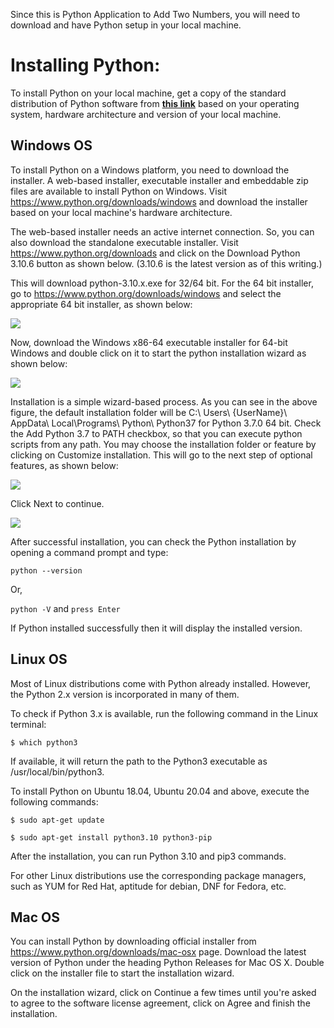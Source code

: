 Since this is Python Application to Add Two Numbers, you will need to download and have Python setup in your local machine.

# Installing Python:

To install Python on your local machine, get a copy of the standard distribution of Python software from **[this link](https://www.python.org/downloads)** based on your operating system, hardware architecture and version of your local machine.

## Windows OS

To install Python on a Windows platform, you need to download the installer. A web-based installer, executable installer and embeddable zip files are available to install Python on Windows. Visit https://www.python.org/downloads/windows and download the installer based on your local machine's hardware architecture.

The web-based installer needs an active internet connection. So, you can also download the standalone executable installer. Visit https://www.python.org/downloads and click on the Download Python 3.10.6 button as shown below. (3.10.6 is the latest version as of this writing.)

This will download python-3.10.x.exe for 32/64 bit. For the 64 bit installer, go to https://www.python.org/downloads/windows and select the appropriate 64 bit installer, as shown below:

![](https://www.tutorialsteacher.com/Content/images/python/download-python-windows64.png)

Now, download the Windows x86-64 executable installer for 64-bit Windows and double click on it to start the python installation wizard as shown below:

![](https://www.tutorialsteacher.com/Content/images/python/install-wizard1.png)

Installation is a simple wizard-based process. As you can see in the above figure, the default installation folder will be C:\ Users\ {UserName}\ AppData\ Local\Programs\ Python\ Python37 for Python 3.7.0 64 bit. Check the Add Python 3.7 to PATH checkbox, so that you can execute python scripts from any path. You may choose the installation folder or feature by clicking on Customize installation. This will go to the next step of optional features, as shown below:

![](https://www.tutorialsteacher.com/Content/images/python/install-wizard2.png)

Click Next to continue.

![](https://www.tutorialsteacher.com/Content/images/python/install-wizard3.png)

After successful installation, you can check the Python installation by opening a command prompt and type:

`python --version` 

Or,

`python -V` and `press Enter` 

If Python installed successfully then it will display the installed version.


## Linux OS
Most of Linux distributions come with Python already installed. However, the Python 2.x version is incorporated in many of them. 

To check if Python 3.x is available, run the following command in the Linux terminal:

`$ which python3
`

If available, it will return the path to the Python3 executable as /usr/local/bin/python3.

To install Python on Ubuntu 18.04, Ubuntu 20.04 and above, execute the following commands:

`$ sudo apt-get update`

`$ sudo apt-get install python3.10 python3-pip`

After the installation, you can run Python 3.10 and pip3 commands.

For other Linux distributions use the corresponding package managers, such as YUM for Red Hat, aptitude for debian, DNF for Fedora, etc.

## Mac OS

You can install Python by downloading official installer from https://www.python.org/downloads/mac-osx page. Download the latest version of Python under the heading Python Releases for Mac OS X. Double click on the installer file to start the installation wizard.

On the installation wizard, click on Continue a few times until you're asked to agree to the software license agreement, click on Agree and finish the installation.